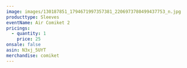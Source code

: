 ```yaml
---
image: images/130187851_1794671997357381_2206973780499437753_n.jpg
producttype: Sleeves
eventName: Air Comiket 2
pricings:
  - quantity: 1
    price: 25
onsale: false
asin: N3xj_5UYT
merchandise: comiket
---
```

